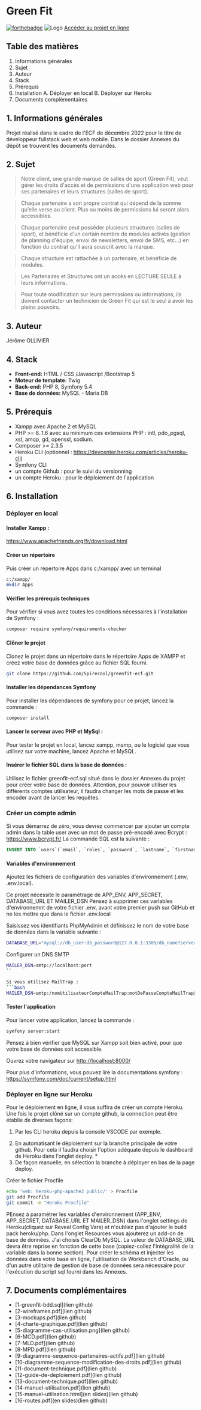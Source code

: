 # Green Fit
[![forthebadge](http://forthebadge.com/images/badges/built-with-love.svg)](http://forthebadge.com) 
![Logo](https://greenfit-ecf.herokuapp.com/images/logo.png)
[Accéder au projet en ligne](https://greenfit-ecf.herokuapp.com/)


## Table des matières

1. Informations générales
2. Sujet
3. Auteur
4. Stack
5. Prérequis
6. Installation
    A. Déployer en local
    B. Déployer sur Heroku
7. Documents complémentaires

## 1. Informations générales

Projet réalisé dans le cadre de l'ECF de décembre 2022 pour le titre de développeur fullstack web et web mobile.
Dans le dossier Annexes du dépôt se trouvent les documents demandés.


## 2. Sujet

> Notre client, une grande marque de salles de sport (Green Fit), veut gérer les droits d'accès et de permissions d'une application web pour ses partenaires et leurs structures (salles de sport).

> Chaque partenaire a son propre contrat qui dépend de la somme qu’elle verse au client. Plus ou moins de permissions lui seront alors accessibles.

> Chaque partenaire peut posséder plusieurs structures (salles de sport), et bénéficie d'un certain nombre de modules activés (gestion de planning d'équipe, envoi de newsletters, envoi de SMS, etc...) en fonction du contrat qu'il aura souscrit avec la marque.

> Chaque structure est rattachée à un partenaire, et bénéficie de modules.

> Les Partenaires et Structures ont un accès en LECTURE SEULE à leurs informations.

> Pour toute modification sur leurs permissions ou informations, ils doivent contacter un technicien de Green Fit qui est le seul à avoir les pleins pouvoirs.

## 3. Auteur

Jérôme OLLIVIER 


## 4. Stack

- **Front-end:** HTML / CSS /Javascript /Bootstrap 5
- **Moteur de template:** Twig
- **Back-end:** PHP 8, Symfony 5.4
- **Base de données:** MySQL - Maria DB

## 5. Prérequis 

- Xampp avec Apache 2 et MySQL
- PHP >= 8..1.6 avec au minimum ces extensions PHP : intl, pdo_pgsql, xsl, amqp, gd, openssl, sodium.
- Composer >= 2.3.5
- Heroku CLI (optionnel : https://devcenter.heroku.com/articles/heroku-cli)
- Symfony CLI
- un compte Github : pour le suivi du versionning
- un compte Heroku : pour le déploiement de l'application


## 6. Installation 

<!-- ### Installer en local

Pour vérifier si vous avez toutes les conditions nécessaires à l’installation de Symfony :

```bash
composer require symfony/requirements-checker
```

Utiliser git clone pour clôner le dépôt :

```bash
git clone https://github.com/Spirecool/greenfit-ecf.git
```


Se placer dans le dossier d'installation
```bash
cd greenfit-ecf
```

Dupliquer le fichier .env en .env.local :

```bash
cp .env .env.local
```

Effectuer l'installation des dépendances
```bash
composer install
```

Création de la base de données
```bash
php bin/console doctrine:database:create
```

Création des tables avec l'aide des migrations
```bash
php bin/console doctrine:migrations:migrate
```

Se connecter à mySQL en ligne de commande : 
```bash
mysql -u root -p 
```

Se connecter à la base greenfit-ecf :
```bash
USE greenfit-ecf;
```

Saisir les lignes du fichier greenfit-bdd.sql ( repertoire Annexes ) pour alimenter les differentes tables
Sortir de la console MySQL

Et lancer l'application en local avec :
```bash
symfony serve
``` -->


### Déployer en local



#### Installer Xampp :
https://www.apachefriends.org/fr/download.html

#### Créer un répertoire
Puis créer un répertoire Apps dans c:/xampp/ avec un terminal
```bash
c:/xampp/
mkdir Apps
```

#### Vérifier les prérequis techniques
Pour vérifier si vous avez toutes les conditions nécessaires à l’installation de Symfony :
```bash
composer require symfony/requirements-checker
```

#### Clôner le projet
Clonez le projet dans un répertoire dans le répertoire Apps de XAMPP et créez votre base de données grâce au fichier SQL fourni. 
```bash
git clone https://github.com/Spirecool/greenfit-ecf.git
```

#### Installer les dépendances Symfony

Pour installer les dépendances de symfony pour ce projet, lancez la commande :
```bash
composer install
```

#### Lancer le serveur avec PHP et MySql  :

Pour tester le projet en local, lancez xampp, mamp, ou le logiciel que vous utilisez sur votre machine, lancez Apache et MySQL.

#### Insérer le fichier SQL dans la base de données :

Utilisez le fichier greenfit-ecf.sql situé dans le dossier Annexes du projet pour créer votre base de données. Attention, pour pouvoir utiliser les différents comptes utilisateur, il faudra changer les mots de passe et les encoder avant de lancer les requêtes.

<!-- Ou bien : 

Créez la base de données avec le terminal du projet

```bash
$ php bin/console doctrine:database:create
```

Exécutez les migrations
```bash
$ php bin/console doctrine:migrations:migrate
``` -->


### Créer un compte admin

Si vous démarrez de zéro, vous devrez commencer par ajouter un compte admin dans la table user avec un mot de passe pré-encodé avec Bcrypt : https://www.bcrypt.fr/ La commande SQL est la suivante :
```sql
INSERT INTO `users`(`email`, `roles`, `password`, `lastname`, `firstname`, `address`, `zipcode`, `city`, `roles_users_id`) VALUES ('votre email','[\"ROLE_ADMIN"\]','mot de passe encrypté','votre nom de famille','votre prénom','votre adresse','votre code postal','votre ville','1')
```

#### Variables d'environnement

Ajoutez les fichiers de configuration des variables d'environnement (.env, .env.local).

Ce projet nécessite le paramétrage de APP_ENV, APP_SECRET, DATABASE_URL ET MAILER_DSN
Pensez à supprimer ces variables d'environnemnt de votre fichier .env, avant votre premier push sur GitHub et ne les mettre que dans le fichier .env.local

Saisissez vos identifiants PhpMyAdmin et définissez le nom de votre base de données dans la variable suivante :
```bash
DATABASE_URL="mysql://db_user:db_password@127.0.0.1:3306/db_name?serverVersion=5.7"
```

Configurer un DNS SMTP 
```bash
MAILER_DSN=smtp://localhost:port
``

Si vous utilisez MailTrap : 
```bash
MAILER_DSN=smtp:/nomUtilisateurCompteMailTrap:motDePasseCompteMailTrap@smtp.mailtrap.io:2525?encryption=tls&auth_mode=login
```

#### Tester l'application

Pour lancer votre application, lancez la commande :
```bash
symfony server:start
```

Pensez à bien vérifier que MySQL sur Xampp soit bien activé, pour que votre base de données soit accessible.

Ouvrez votre navigateur sur <http://localhost:8000/>

Pour plus d'informations, vous pouvez lire la documentations symfony :
<https://symfony.com/doc/current/setup.html>


### Déployer en ligne sur Heroku

Pour le déploiement en ligne, il vous suffira de créer un compte Heroku. Une fois le projet clôné sur un compte github, la connection peut être établie de diverses façons:

1. Par les CLI heroku depuis la console VSCODE par exemple.
<!-- Après avoir installé Heroku CLI, depuis le terminal du projet, connectez-vous à Heroku :

```bash
heroku login
```

Créez un nouveau projet sur Heroku :

```bash
heroku create nom-du-projet
```
Puis relier l'application web à votre dépôt Heroku : 

Ajoutez une base de données à votre projet sur Heroku, en installant un add-on. Vous pouvez prendre ClearDB MySQL qui est gratuit. 

Définisez les variables d'environnement sur Heroku :

Depuis le terminal du projet :

```bash
heroku create nom-du-projet
``````

Configurez l'environnement en environnement de production en reprenant les informations de votre base de données locale

```bash
heroku config:set DATABASE_URL="mysql://..."
```
Enfin, définissez les variables suivantes

```bash
APP_ENV=prod
APP_SECRET=
MAILER_DSN=
MESSENGER_TRANSPORT_DSN
KEY
```

Deployez l'application :
Exécutez les commandes suivantes :

```bash
heroku config:set DATABASE_URL="mysql://..."
```

En cas d'erreur, verifiez les logs avec la commande : 

```bash
heroku logs --tail
``` -->

2. En automatisant le déploiement sur la branche principale de votre github. Pour cela il faudra choisir l'option adéquate depuis le dashboard de Heroku dans l'onglet deploy. *
3. De façon manuelle, en sélection la branche à déployer en bas de la page deploy. 

Créer le fichier Procfile 

```bash
echo 'web: heroku-php-apache2 public/' > Procfile
git add Procfile
git commit -m "Heroku Procfile"
```

PEnsez à paramétrer les variables d'environnement (APP_ENV, APP_SECRET, DATABASE_URL ET MAILER_DSN) dans l'onglet settings de Heroku(cliquez sur Reveal Config Vars) et n'oubliez pas d'ajouter le build pack heroku/php. Dans l'onglet Resources vous ajouterez un add-on de base de données. J'ai choisis ClearDb MySQL. La valeur de DATABASE_URL devra être reprise en fonction de cette base (copiez-collez l'intégralité de la variable dans la bonne section). Pour créer le schéma et injecter les données dans votre base en ligne, l'utilisation de Workbench d'Oracle, ou d'un autre utilitaire de gestion de base de données sera nécessaire pour l'exécution du script sql fourni dans les Annexes.

## 7. Documents complémentaires

+ [1-greenfit-bdd.sql](lien github)
+ [2-wireframes.pdf](lien github)
+ [3-mockups.pdf](lien github)
+ [4-charte-graphique.pdf](lien github)
+ [5-diagramme-cas-utilisation.png](lien github)
+ [6-MCD.pdf](lien github)
+ [7-MLD.pdf](lien github)
+ [8-MPD.pdf](lien github)
+ [9-diagramme-sequence-partenaires-actifs.pdf](lien github)
+ [10-diagramme-sequence-modification-des-droits.pdf](lien github)
+ [11-document-technique.pdf](lien github)
+ [12-guide-de-deploiement.pdf](lien github)
+ [13-document-technique.pdf](lien github)
+ [14-manuel-utilisation.pdf](lien github)
+ [15-manuel-utilisation.html](en slides)(lien github)
+ [16-routes.pdf](en slides)(lien github)



